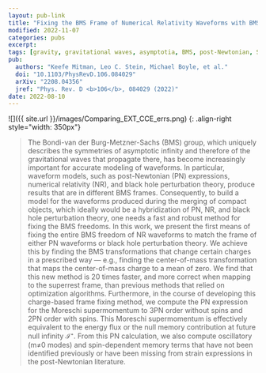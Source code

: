 ```yaml
---
layout: pub-link
title: "Fixing the BMS Frame of Numerical Relativity Waveforms with BMS Charges"
modified: 2022-11-07
categories: pubs
excerpt:
tags: [gravity, gravitational waves, asymptotia, BMS, post-Newtonian, SXS, black holes, general relativity, numerical relativity, symmetry]
pub:
  authors: "Keefe Mitman, Leo C. Stein, Michael Boyle, et al."
  doi: "10.1103/PhysRevD.106.084029"
  arXiv: "2208.04356"
  jref: "Phys. Rev. D <b>106</b>, 084029 (2022)"
date: 2022-08-10
---
```


![]({{ site.url }}/images/Comparing_EXT_CCE_errs.png)
{: .align-right style="width: 350px"}
> The Bondi-van der Burg-Metzner-Sachs (BMS) group, which uniquely
> describes the symmetries of asymptotic infinity and therefore of the
> gravitational waves that propagate there, has become increasingly
> important for accurate modeling of waveforms. In particular,
> waveform models, such as post-Newtonian (PN) expressions, numerical
> relativity (NR), and black hole perturbation theory, produce results
> that are in different BMS frames. Consequently, to build a model for
> the waveforms produced during the merging of compact objects, which
> ideally would be a hybridization of PN, NR, and black hole
> perturbation theory, one needs a fast and robust method for fixing
> the BMS freedoms. In this work, we present the first means of fixing
> the entire BMS freedom of NR waveforms to match the frame of either
> PN waveforms or black hole perturbation theory. We achieve this by
> finding the BMS transformations that change certain charges in a
> prescribed way — e.g., finding the center-of-mass transformation
> that maps the center-of-mass charge to a mean of zero. We find that
> this new method is 20 times faster, and more correct when mapping to
> the superrest frame, than previous methods that relied on
> optimization algorithms. Furthermore, in the course of developing
> this charge-based frame fixing method, we compute the PN expression
> for the Moreschi supermomentum to 3PN order without spins and 2PN
> order with spins. This Moreschi supermomentum is effectively
> equivalent to the energy flux or the null memory contribution at
> future null infinity ℐ⁺. From this PN calculation, we also compute
> oscillatory (m≠0 modes) and spin-dependent memory terms that have
> not been identified previously or have been missing from strain
> expressions in the post-Newtonian literature.
